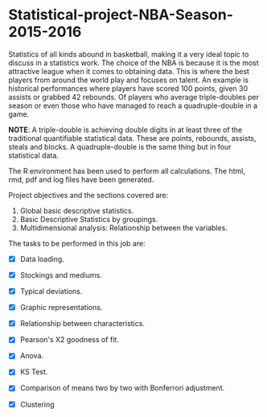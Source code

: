 # Statistical-project-NBA-Season-2015-2016


Statistics of all kinds abound in basketball, making it a very ideal topic to discuss in a statistics work. The choice of the NBA is because it is the most attractive league when it comes to obtaining data. This is where the best players from around the world play and focuses on talent. An example is historical performances where players have scored 100 points, given 30 assists or grabbed 42 rebounds. Of players who average triple-doubles per season or even those who have managed to reach a quadruple-double in a game.

**NOTE**: A triple-double is achieving double digits in at least three of the traditional quantifiable statistical data. These are points, rebounds, assists, steals and blocks. A quadruple-double is the same thing but in four statistical data.

The R environment has been used to perform all calculations. The html, rmd, pdf and log files have been generated.

Project objectives and the sections covered are:
1. Global basic descriptive statistics.
2. Basic Descriptive Statistics by groupings.
3. Multidimensional analysis: Relationship between the variables.

The tasks to be performed in this job are:

- [X] Data loading.
- [X] Stockings and mediums.
- [X] Typical deviations.
- [X] Graphic representations.
- [X] Relationship between characteristics.
- [X] Pearson's X2 goodness of fit.
- [X] Anova.
- [X] KS Test.
- [X] Comparison of means two by two with Bonferrori adjustment.
- [X] Clustering

